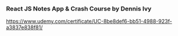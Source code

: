 ### React JS Notes App & Crash Course by Dennis Ivy
https://www.udemy.com/certificate/UC-8be8def6-bb51-4988-923f-a3837e838f81/
